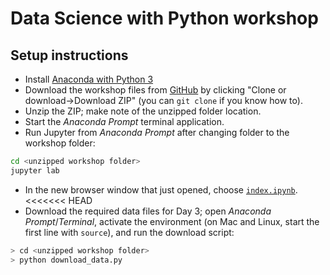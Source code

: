 # Data Science with Python workshop
## Setup instructions

- Install [Anaconda with Python 3](http://anaconda.com/download/)
- Download the workshop files from [GitHub](https://github.com/yoavram/DataSciPy/tree/amat2019) by clicking "Clone or download->Download ZIP" (you can `git clone` if you know how to).
- Unzip the ZIP; make note of the unzipped folder location.
- Start the *Anaconda Prompt* terminal application.
- Run Jupyter from *Anaconda Prompt* after changing folder to the workshop folder:
```sh
cd <unzipped workshop folder>
jupyter lab
```
- In the new browser window that just opened, choose [`index.ipynb`](index.ipynb).
<<<<<<< HEAD
- Download the required data files for Day 3; open *Anaconda Prompt*/*Terminal*, activate the environment (on Mac and Linux, start the first line with `source`), and run the download script:
```sh
> cd <unzipped workshop folder>
> python download_data.py
```
